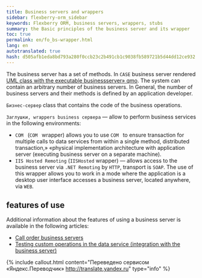 ```yaml
--- 
title: Business servers and wrappers 
sidebar: flexberry-orm_sidebar 
keywords: Flexberry ORM, business servers, wrappers, stubs 
summary: the Basic principles of the business server and its wrapper 
toc: true 
permalink: en/fo_bs-wrapper.html 
lang: en 
autotranslated: true 
hash: d505afb1eda8bd793a280f0ccb23c2b491cb1c9038fb589721b5d44dd12ce932 
--- 
```


The business server has a set of methods. In `CASE` business server rendered [UML class with the executable businessserver» qmo](fd_business-servers.html). The system can contain an arbitrary number of business servers. In General, the number of business servers and their methods is defined by an application developer. 

`Бизнес-сервер` class that contains the code of the business operations. 

`Заглушки, wrappers business сервера` — allow to perform business services in the following environments: 

* `COM ` (`COM ` wrapper) allows you to use `COM ` to ensure transaction for multiple calls to data services from within a single method, distributed transaction,» «physical implementation architecture with application server (executing business server on a separate machine). 
* `IIS Hosted Remoting` (`IISHosted` wrapper) — allows access to the business server via `.NET Remoting` by `HTTP`, transport is `SOAP`. The use of this wrapper allows you to work in a mode where the application is a desktop user interface accesses a business server, located anywhere, via `WEB`. 

## features of use 

Additional information about the features of using a business server is available in the following articles: 

* [Call order business servers](fo_order-calls-bs.html) 
* [Testing custom operations in the data service (integration with the business server)](fo_user-operations-dataservice.html) 




{% include callout.html content="Переведено сервисом «Яндекс.Переводчик» <http://translate.yandex.ru>" type="info" %}